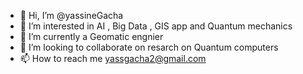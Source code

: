 - 👋 Hi, I’m @yassineGacha
- 👀 I’m interested in AI , Big Data , GIS app and Quantum mechanics 
- 🌱 I’m currently a Geomatic engnier
- 💞️ I’m looking to collaborate on resarch on Quantum computers
- 📫 How to reach me   yassgacha2@gmail.com

<!---
yassineGacha/yassineGacha is a ✨ special ✨ repository because its `README.md` (this file) appears on your GitHub profile.
You can click the Preview link to take a look at your changes.
--->
